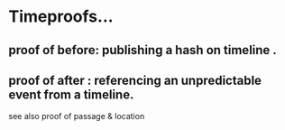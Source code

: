 # Timeproofs...



## proof of before:  publishing a hash on timeline .

## proof of after : referencing an unpredictable event from a timeline.


see also proof of passage & location


